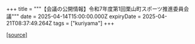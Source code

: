 +++
title = """【会議の公開情報】令和7年度第1回栗山町スポーツ推進委員会議"""
date = 2025-04-14T15:00:00.000Z
expiryDate = 2025-04-21T08:37:49.264Z
tags = ["kuriyama"]
+++


[[source]](https://www.town.kuriyama.hokkaido.jp/soshiki/55/31468.html)
